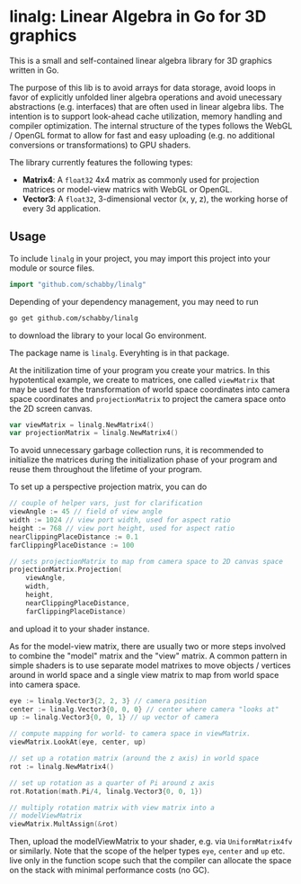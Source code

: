 # linalg: Linear Algebra in Go for 3D graphics
This is a small and self-contained linear algebra library
for 3D graphics written in Go.

The purpose of this lib is to avoid arrays for data storage, avoid loops in favor of
explicitly unfolded liner algebra operations and avoid unecessary abstractions (e.g. interfaces) that
are often used in linear algebra libs. The intention is to support look-ahead cache utilization, 
memory handling and compiler optimization. The internal structure of the types follows the WebGL / OpenGL format to allow for fast and easy uploading (e.g. no additional conversions or transformations) to GPU shaders.

The library currently features the following types:
- **Matrix4**: A `float32` 4x4 matrix as commonly used for projection matrices or model-view matrics with WebGL or OpenGL.
- **Vector3**: A `float32`, 3-dimensional vector (x, y, z), the working horse of every 3d application.

## Usage
To include `linalg` in your project, you may import this
project into your module or source files.

```Go
import "github.com/schabby/linalg"
```

Depending of your dependency management, you may need to run 
```bash
go get github.com/schabby/linalg
```
to download the library to your local Go environment.

The package name is `linalg`. Everyhting is in that package.

At the initilization time of your program
you create your matrics. In this hypotentical example, we
create to matrices, one called `viewMatrix` that may be used for the transformation of world space coordinates into camera space coordinates and `projectionMatrix` to project the camera space onto the 2D screen canvas.
```Go
var viewMatrix = linalg.NewMatrix4()
var projectionMatrix = linalg.NewMatrix4()
```
To avoid unnecessary garbage collection runs, it is recommended to initialize the matrices during the initialization phase of your program and reuse them throughout the lifetime of your program.

To set up a perspective projection matrix, you can do
```Go
// couple of helper vars, just for clarification
viewAngle := 45 // field of view angle
width := 1024 // view port width, used for aspect ratio
height := 768 // view port height, used for aspect ratio
nearClippingPlaceDistance := 0.1
farClippingPlaceDistance := 100

// sets projectionMatrix to map from camera space to 2D canvas space
projectionMatrix.Projection(
    viewAngle, 
    width, 
    height, 
    nearClippingPlaceDistance, 
    farClippingPlaceDistance)
```
and upload it to your shader instance.

As for the model-view matrix, there are usually two or more steps involved to combine the "model" matrix and the "view"
matrix. A common pattern in simple shaders is to use separate model matrixes
to move objects / vertices around in world space and a single view matrix to map from world space into camera space.

```Go
eye := linalg.Vector3{2, 2, 3} // camera position
center := linalg.Vector3{0, 0, 0} // center where camera "looks at"
up := linalg.Vector3{0, 0, 1} // up vector of camera

// compute mapping for world- to camera space in viewMatrix.
viewMatrix.LookAt(eye, center, up) 

// set up a rotation matrix (around the z axis) in world space
rot := linalg.NewMatrix4()

// set up rotation as a quarter of Pi around z axis
rot.Rotation(math.Pi/4, linalg.Vector3{0, 0, 1})

// multiply rotation matrix with view matrix into a
// modelViewMatrix
viewMatrix.MultAssign(&rot)
```
Then, upload the modelViewMatrix to your shader, e.g. via `UniformMatrix4fv` or similarly. Note that the scope of the helper types `eye`, `center` and `up` etc. live only in the function scope such that the compiler can allocate the
space on the stack with minimal performance costs (no GC).